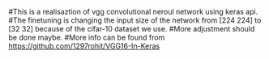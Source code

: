 #This is a realisaztion of vgg convolutional neroul network using keras api.
#The finetuning is changing the input size of the network from [224 224] to [32 32] because of the cifar-10 dataset we use.
#More adjustment should be done maybe.
#More info can be found from https://github.com/1297rohit/VGG16-In-Keras
